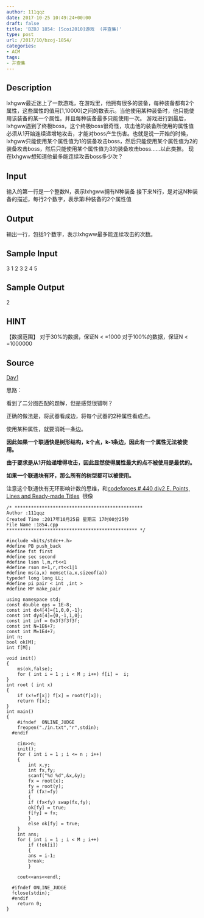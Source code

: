```yaml
---
author: 111qqz
date: 2017-10-25 10:49:24+00:00
draft: false
title: 'BZOJ 1854: [Scoi2010]游戏  (并查集)'
type: post
url: /2017/10/bzoj-1854/
categories:
- ACM
tags:
- 并查集
---
```


## Description





lxhgww最近迷上了一款游戏，在游戏里，他拥有很多的装备，每种装备都有2个属性，这些属性的值用[1,10000]之间的数表示。当他使用某种装备时，他只能使用该装备的某一个属性。并且每种装备最多只能使用一次。 游戏进行到最后，lxhgww遇到了终极boss，这个终极boss很奇怪，攻击他的装备所使用的属性值必须从1开始连续递增地攻击，才能对boss产生伤害。也就是说一开始的时候，lxhgww只能使用某个属性值为1的装备攻击boss，然后只能使用某个属性值为2的装备攻击boss，然后只能使用某个属性值为3的装备攻击boss……以此类推。 现在lxhgww想知道他最多能连续攻击boss多少次？





## Input





输入的第一行是一个整数N，表示lxhgww拥有N种装备 接下来N行，是对这N种装备的描述，每行2个数字，表示第i种装备的2个属性值





## Output





输出一行，包括1个数字，表示lxhgww最多能连续攻击的次数。





## Sample Input





3
1 2
3 2
4 5






## Sample Output





2






## HINT







【数据范围】
对于30%的数据，保证N < =1000
对于100%的数据，保证N < =1000000







## Source







[Day1](http://www.lydsy.com/JudgeOnline/problemset.php?search=Day1)









思路：

看到了二分图匹配的题解，但是感觉很错啊？

正确的做法是，将武器看成边，将每个武器的2种属性看成点。

使用某种属性，就要消耗一条边。

**因此如果一个联通快是树形结构，k个点，k-1条边，因此有一个属性无法被使用。**

**由于要求是从1开始递增得攻击，因此显然使得属性最大的点不被使用是最优的。**

**如果一个联通块有环，那么所有的树型都可以被使用。**

注意这个联通快有无环影响计数的思维，和[codeforces # 440 div2 E. Points, Lines and Ready-made Titles](https://111qqz.com/wordpress/2017/10/codeforces-440-div2-e-points-lines-and-ready-made-titles-%E5%92%8C%E5%9B%BE%E6%9C%89%E5%85%B3%E7%9A%84%E8%AE%A1%E6%95%B0%EF%BC%8C%E6%80%9D%E7%BB%B4%E9%A2%98/)  很像


    
    /* ***********************************************
    Author :111qqz
    Created Time :2017年10月25日 星期三 17时00分25秒
    File Name :1854.cpp
    ************************************************ */
    
    #include <bits/stdc++.h>
    #define PB push_back
    #define fst first
    #define sec second
    #define lson l,m,rt<<1
    #define rson m+1,r,rt<<1|1
    #define ms(a,x) memset(a,x,sizeof(a))
    typedef long long LL;
    #define pi pair < int ,int >
    #define MP make_pair
    
    using namespace std;
    const double eps = 1E-8;
    const int dx4[4]={1,0,0,-1};
    const int dy4[4]={0,-1,1,0};
    const int inf = 0x3f3f3f3f;
    const int N=1E6+7;
    const int M=1E4+7;
    int n;
    bool ok[M];
    int f[M];
    
    void init()
    {
        ms(ok,false);
        for ( int i = 1 ; i < M ; i++) f[i] =  i;
    }
    int root ( int x)
    {
        if (x!=f[x]) f[x] = root(f[x]);
        return f[x];
    }
    int main()
    {
        #ifndef  ONLINE_JUDGE 
        freopen("./in.txt","r",stdin);
      #endif
    
        cin>>n;
        init();
        for ( int i = 1 ; i <= n ; i++)
        {
            int x,y;
            int fx,fy;
            scanf("%d %d",&x,&y);
            fx = root(x);
            fy = root(y);
            if (fx!=fy)
            {
            if (fx<fy) swap(fx,fy);
            ok[fy] = true;
            f[fy] = fx;
            }
            else ok[fy] = true;
        }
        int ans;
        for ( int i = 1 ; i < M ; i++)
            if (!ok[i]) 
            {
            ans = i-1;
            break;
            }
    
        cout<<ans<<endl;
    
      #ifndef ONLINE_JUDGE  
      fclose(stdin);
      #endif
        return 0;
    }
    





